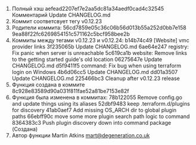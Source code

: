 ﻿1. Полный хэш aefead2207ef7e2aa5dc81a34aedf0cad4c32545
   Комментарий Update CHANGELOG.md
2. Коммит соответсвует тегу v0.12.23
3. Родители коммита:
56cd7859e05c36c06b56d013b55a252d0bb7e158
9ea88f22fc6269854151c571162c5bcf958bee2b
4. Коммиты между тегами v0.12.23 и v0.12.24:
b14b74c49 [Website] vmc provider links
3f235065b Update CHANGELOG.md
6ae64e247 registry: Fix panic when server is unreachable
5c619ca1b website: Remove links to the getting started guide's old location
06275647e Update CHANGELOG.md
d5f9411f5 command: Fix bug when using terraform login on Windows
4b6d06cc5 Update CHANGELOG.md
dd01a3507 Update CHANGELOG.md
225466bc3 Cleanup after v0.12.23 release
5. Функция создана в коммите 8c928e83589d90a031f811fae52a81be7153e82f
6. Функция была изменена в коммитах:
78b122055 Remove config.go and update things using its aliases
52dbf9483 keep .terraform.d/plugins for discovery
41ab0aef7 Add missing OS_ARCH dir to global plugin paths
66ebff90c move some more plugin search path logic to command
8364383c3 Push plugin discovery down into command package (Создана)
7. Автор функции Martin Atkins <mart@degeneration.co.uk>